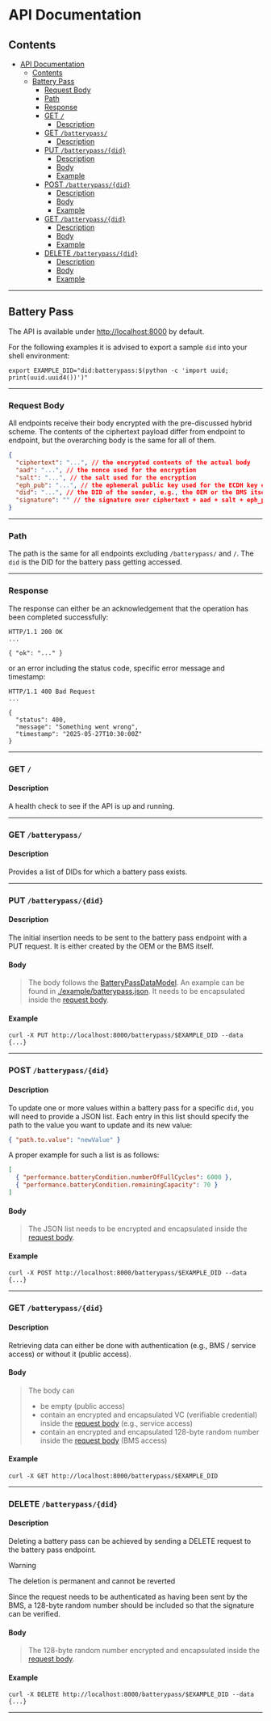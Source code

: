 # API Documentation

## Contents

- [API Documentation](#api-documentation)
  - [Contents](#contents)
  - [Battery Pass](#battery-pass)
    - [Request Body](#request-body)
    - [Path](#path)
    - [Response](#response)
    - [GET `/`](#get-)
      - [Description](#description)
    - [GET `/batterypass/`](#get-batterypass)
      - [Description](#description-1)
    - [PUT `/batterypass/{did}`](#put-batterypassdid)
      - [Description](#description-2)
      - [Body](#body)
      - [Example](#example)
    - [POST `/batterypass/{did}`](#post-batterypassdid)
      - [Description](#description-3)
      - [Body](#body-1)
      - [Example](#example-1)
    - [GET `/batterypass/{did}`](#get-batterypassdid)
      - [Description](#description-4)
      - [Body](#body-2)
      - [Example](#example-2)
    - [DELETE `/batterypass/{did}`](#delete-batterypassdid)
      - [Description](#description-5)
      - [Body](#body-3)
      - [Example](#example-3)

---

## Battery Pass

The API is available under <http://localhost:8000> by default.

For the following examples it is advised to export a sample `did` into your shell environment:

```shell
export EXAMPLE_DID="did:batterypass:$(python -c 'import uuid; print(uuid.uuid4())')"
```

---

### Request Body

All endpoints receive their body encrypted with the pre-discussed hybrid scheme.
The contents of the ciphertext payload differ from endpoint to endpoint, but the
overarching body is the same for all of them.

```json lines
{
  "ciphertext": "...", // the encrypted contents of the actual body
  "aad": "...", // the nonce used for the encryption
  "salt": "...", // the salt used for the encryption
  "eph_pub": "...", // the ephemeral public key used for the ECDH key exchange
  "did": "...", // the DID of the sender, e.g., the OEM or the BMS itself
  "signature": "" // the signature over ciphertext + aad + salt + eph_pub + did
}
```

---

### Path

The path is the same for all endpoints excluding `/batterypass/` and `/`.
The `did` is the DID for the battery pass getting accessed.

---

### Response

The response can either be an acknowledgement that the operation has been
completed successfully:

```http
HTTP/1.1 200 OK
...

{ "ok": "..." }
```

or an error including the status code, specific error message and timestamp:

```http
HTTP/1.1 400 Bad Request
...

{
  "status": 400,
  "message": "Something went wrong",
  "timestamp": "2025-05-27T10:30:00Z"
}
```

---

### GET `/`

#### Description

A health check to see if the API is up and running.

---

### GET `/batterypass/`

#### Description

Provides a list of DIDs for which a battery pass exists.

---

### PUT `/batterypass/{did}`

#### Description

The initial insertion needs to be sent to the battery pass endpoint with a PUT request.
It is either created by the OEM or the BMS itself.

#### Body

> The body follows the [BatteryPassDataModel](https://github.com/batterypass/BatteryPassDataModel).
> An example can be found in [./example/batterypass.json](./example/batterypass.json). It needs to be
> encapsulated inside the [request body](#request-body).

#### Example

```shell
curl -X PUT http://localhost:8000/batterypass/$EXAMPLE_DID --data {...}
```

---

### POST `/batterypass/{did}`

#### Description

To update one or more values within a battery pass for a specific `did`, you will need to provide a JSON list.
Each entry in this list should specify the path to the value you want to update and its new value:

```json
{ "path.to.value": "newValue" }
```

A proper example for such a list is as follows:

```json
[
  { "performance.batteryCondition.numberOfFullCycles": 6000 },
  { "performance.batteryCondition.remainingCapacity": 70 }
]
```

#### Body

> The JSON list needs to be encrypted and encapsulated inside the [request body](#request-body).

#### Example

```shell
curl -X POST http://localhost:8000/batterypass/$EXAMPLE_DID --data {...}
```

---

### GET `/batterypass/{did}`

#### Description

Retrieving data can either be done with authentication (e.g., BMS / service access) or without it (public access).

#### Body

> The body can
>
> - be empty (public access)
> - contain an encrypted and encapsulated VC (verifiable credential) inside the [request body](#request-body) (e.g., service access)
> - contain an encrypted and encapsulated 128-byte random number inside the [request body](#request-body) (BMS access)

#### Example

```shell
curl -X GET http://localhost:8000/batterypass/$EXAMPLE_DID
```

---

### DELETE `/batterypass/{did}`

#### Description

Deleting a battery pass can be achieved by sending a DELETE request to the battery pass endpoint.

> [!WARNING]
> The deletion is permanent and cannot be reverted

Since the request needs to be authenticated as having been sent by the BMS, a 128-byte random number
should be included so that the signature can be verified.

#### Body

> The 128-byte random number encrypted and encapsulated inside the [request body](#request-body).

#### Example

```shell
curl -X DELETE http://localhost:8000/batterypass/$EXAMPLE_DID --data {...}
```

---
